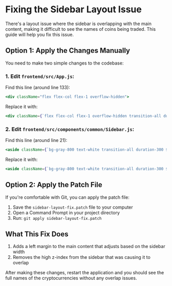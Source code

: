 # Fixing the Sidebar Layout Issue

There's a layout issue where the sidebar is overlapping with the main content, making it difficult to see the names of coins being traded. This guide will help you fix this issue.

## Option 1: Apply the Changes Manually

You need to make two simple changes to the codebase:

### 1. Edit `frontend/src/App.js`:

Find this line (around line 133):
```jsx
<div className="flex flex-col flex-1 overflow-hidden">
```

Replace it with:
```jsx
<div className={`flex flex-col flex-1 overflow-hidden transition-all duration-300 ${sidebarOpen ? 'ml-64' : 'ml-20'}`}>
```

### 2. Edit `frontend/src/components/common/Sidebar.js`:

Find this line (around line 21):
```jsx
<aside className={`bg-gray-800 text-white transition-all duration-300 ${isOpen ? 'w-64' : 'w-20'} h-screen overflow-y-auto fixed left-0 top-0 shadow-lg z-10`}>
```

Replace it with:
```jsx
<aside className={`bg-gray-800 text-white transition-all duration-300 ${isOpen ? 'w-64' : 'w-20'} h-screen overflow-y-auto fixed left-0 top-0 shadow-lg`}>
```

## Option 2: Apply the Patch File

If you're comfortable with Git, you can apply the patch file:

1. Save the `sidebar-layout-fix.patch` file to your computer
2. Open a Command Prompt in your project directory
3. Run: `git apply sidebar-layout-fix.patch`

## What This Fix Does

1. Adds a left margin to the main content that adjusts based on the sidebar width
2. Removes the high z-index from the sidebar that was causing it to overlap

After making these changes, restart the application and you should see the full names of the cryptocurrencies without any overlap issues.